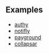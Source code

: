 ## Examples
* [authy](https://github.com/linshenqi/authy)
* [notifly](https://github.com/linshenqi/notifly)
* [payground](https://github.com/linshenqi/payground)
* [collapsar](https://github.com/linshenqi/collapsar)

